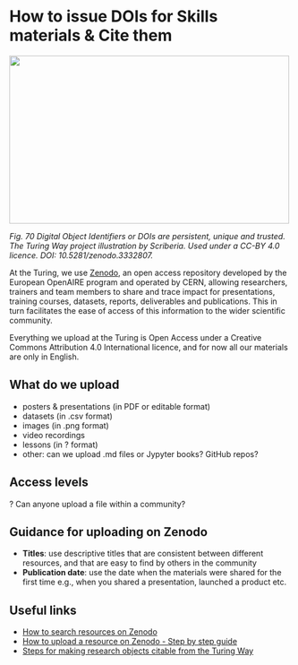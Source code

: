 # How to issue DOIs for Skills materials & Cite them 

 <img src="https://github.com/alan-turing-institute/skills/assets/39628884/14ceb55d-7356-4582-9d63-476b673b0fe2" width="500" height="300">

*Fig. 70 Digital Object Identifiers or DOIs are persistent, unique and trusted. The Turing Way project illustration by Scriberia. Used under a CC-BY 4.0 licence. DOI: 10.5281/zenodo.3332807.*


At the Turing, we use [Zenodo](https://zenodo.org/), an open access repository developed by the European OpenAIRE program and operated by CERN, allowing researchers, trainers and team members to share and trace impact for presentations, training courses, datasets, reports, deliverables and publications. This in turn facilitates the ease of access of this information to the wider scientific community. 

Everything we upload at the Turing is Open Access under a Creative Commons Attribution 4.0 International licence, and for now all our materials are only in English. 

## What do we upload
- posters & presentations (in PDF or editable format)
- datasets (in .csv format)
- images (in .png format)
- video recordings
- lessons (in ? format)
- other: can we upload .md files or Jypyter books? GitHub repos?

## Access levels
? Can anyone upload a file within a community?

## Guidance for uploading on Zenodo
- **Titles**: use descriptive titles that are consistent between different resources, and that are easy to find by others in the community
- **Publication date**: use the date when the materials were shared for the first time e.g., when you shared a presentation, launched a product etc.

## Useful links

- [How to search resources on Zenodo](https://help.zenodo.org/guides/search/)
- [How to upload a resource on Zenodo - Step by step guide](https://zenodo.org/record/5603317)
- [Steps for making research objects citable from the Turing Way](https://the-turing-way.netlify.app/communication/citable/citable-steps.html)
